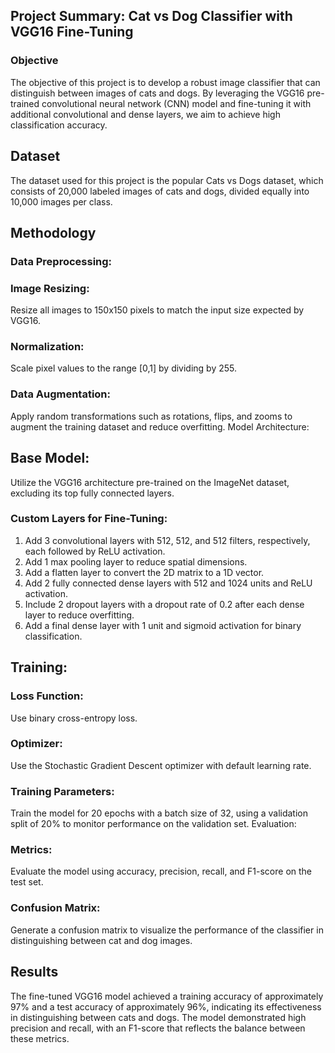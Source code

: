 ## Project Summary: Cat vs Dog Classifier with VGG16 Fine-Tuning
### Objective
The objective of this project is to develop a robust image classifier that can distinguish between images of cats and dogs. By leveraging the VGG16 pre-trained convolutional neural network (CNN) model and fine-tuning it with additional convolutional and dense layers, we aim to achieve high classification accuracy.

## Dataset
The dataset used for this project is the popular Cats vs Dogs dataset, which consists of 20,000 labeled images of cats and dogs, divided equally into 10,000 images per class.

## Methodology
### Data Preprocessing:

### Image Resizing:
Resize all images to 150x150 pixels to match the input size expected by VGG16.

### Normalization:
Scale pixel values to the range [0,1] by dividing by 255.

### Data Augmentation:
Apply random transformations such as rotations, flips, and zooms to augment the training dataset and reduce overfitting.
Model Architecture:

## Base Model:
Utilize the VGG16 architecture pre-trained on the ImageNet dataset, excluding its top fully connected layers.
### Custom Layers for Fine-Tuning:
1. Add 3 convolutional layers with 512, 512, and 512 filters, respectively, each followed by ReLU activation.
2. Add 1 max pooling layer to reduce spatial dimensions.
3. Add a flatten layer to convert the 2D matrix to a 1D vector.
4. Add 2 fully connected dense layers with 512 and 1024 units and ReLU activation.
5. Include 2 dropout layers with a dropout rate of 0.2 after each dense layer to reduce overfitting.
6. Add a final dense layer with 1 unit and sigmoid activation for binary classification.
## Training:

### Loss Function:
Use binary cross-entropy loss.
### Optimizer:
Use the Stochastic Gradient Descent optimizer with default learning rate.
### Training Parameters:
Train the model for 20 epochs with a batch size of 32, using a validation split of 20% to monitor performance on the validation set.
Evaluation:

### Metrics:
Evaluate the model using accuracy, precision, recall, and F1-score on the test set.
### Confusion Matrix:
Generate a confusion matrix to visualize the performance of the classifier in distinguishing between cat and dog images.
## Results
The fine-tuned VGG16 model achieved a training accuracy of approximately 97% and a test accuracy of approximately 96%, indicating its effectiveness in distinguishing between cats and dogs.
The model demonstrated high precision and recall, with an F1-score that reflects the balance between these metrics.
